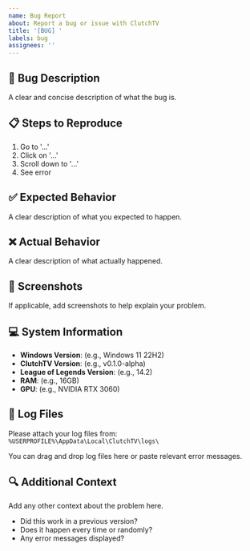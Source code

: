 ```yaml
---
name: Bug Report
about: Report a bug or issue with ClutchTV
title: '[BUG] '
labels: bug
assignees: ''
---
```


## 🐛 Bug Description

A clear and concise description of what the bug is.

## 📋 Steps to Reproduce

1. Go to '...'
2. Click on '...'
3. Scroll down to '...'
4. See error

## ✅ Expected Behavior

A clear description of what you expected to happen.

## ❌ Actual Behavior

A clear description of what actually happened.

## 📸 Screenshots

If applicable, add screenshots to help explain your problem.

## 💻 System Information

- **Windows Version**: (e.g., Windows 11 22H2)
- **ClutchTV Version**: (e.g., v0.1.0-alpha)
- **League of Legends Version**: (e.g., 14.2)
- **RAM**: (e.g., 16GB)
- **GPU**: (e.g., NVIDIA RTX 3060)

## 📝 Log Files

Please attach your log files from:
`%USERPROFILE%\AppData\Local\ClutchTV\logs\`

You can drag and drop log files here or paste relevant error messages.

## 🔍 Additional Context

Add any other context about the problem here.

- Did this work in a previous version?
- Does it happen every time or randomly?
- Any error messages displayed?
